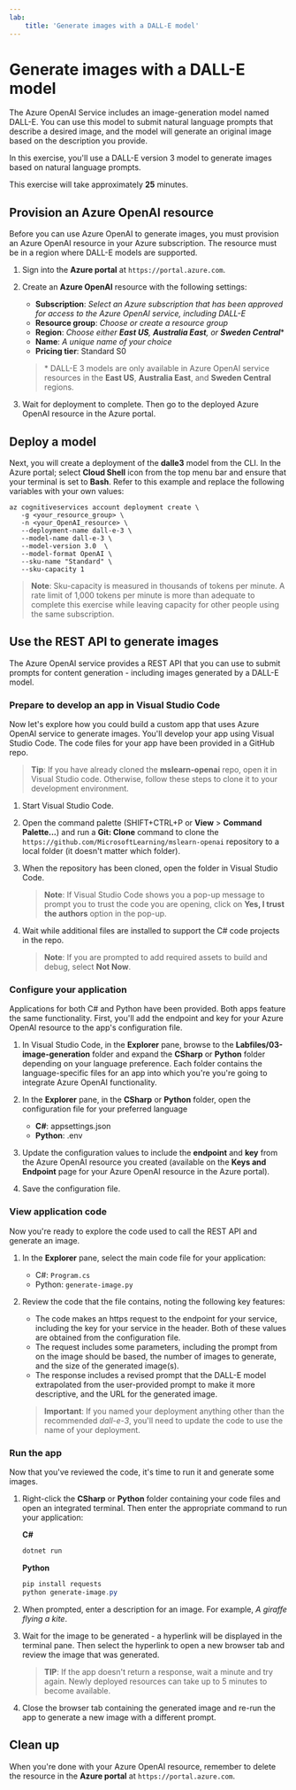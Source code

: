 ```yaml
---
lab:
    title: 'Generate images with a DALL-E model'
---
```


# Generate images with a DALL-E model

The Azure OpenAI Service includes an image-generation model named DALL-E. You can use this model to submit natural language prompts that describe a desired image, and the model will generate an original image based on the description you provide.

In this exercise, you'll use a DALL-E version 3 model to generate images based on natural language prompts.

This exercise will take approximately **25** minutes.

## Provision an Azure OpenAI resource

Before you can use Azure OpenAI to generate images, you must provision an Azure OpenAI resource in your Azure subscription. The resource must be in a region where DALL-E models are supported.

1. Sign into the **Azure portal** at `https://portal.azure.com`.
1. Create an **Azure OpenAI** resource with the following settings:
    - **Subscription**: *Select an Azure subscription that has been approved for access to the Azure OpenAI service, including DALL-E*
    - **Resource group**: *Choose or create a resource group*
    - **Region**: *Choose either **East US**, **Australia East**, or **Sweden Central***\*
    - **Name**: *A unique name of your choice*
    - **Pricing tier**: Standard S0

    > \* DALL-E 3 models are only available in Azure OpenAI service resources in the **East US**, **Australia East**, and **Sweden Central** regions.

1. Wait for deployment to complete. Then go to the deployed Azure OpenAI resource in the Azure portal.

## Deploy a model

Next, you will create a deployment of the **dalle3** model from the CLI. In the Azure portal; select **Cloud Shell** icon from the top menu bar and ensure that your terminal is set to **Bash**. Refer to this example and replace the following variables with your own values:

```dotnetcli
az cognitiveservices account deployment create \
   -g <your_resource_group> \
   -n <your_OpenAI_resource> \
   --deployment-name dall-e-3 \
   --model-name dall-e-3 \
   --model-version 3.0  \
   --model-format OpenAI \
   --sku-name "Standard" \
   --sku-capacity 1
```

> **Note**: Sku-capacity is measured in thousands of tokens per minute. A rate limit of 1,000 tokens per minute is more than adequate to complete this exercise while leaving capacity for other people using the same subscription.

## Use the REST API to generate images

The Azure OpenAI service provides a REST API that you can use to submit prompts for content generation - including images generated by a DALL-E model.

### Prepare to develop an app in Visual Studio Code

Now let's explore how you could build a custom app that uses Azure OpenAI service to generate images. You'll develop your app using Visual Studio Code. The code files for your app have been provided in a GitHub repo.

> **Tip**: If you have already cloned the **mslearn-openai** repo, open it in Visual Studio code. Otherwise, follow these steps to clone it to your development environment.

1. Start Visual Studio Code.
2. Open the command palette (SHIFT+CTRL+P or **View** > **Command Palette...**) and run a **Git: Clone** command to clone the `https://github.com/MicrosoftLearning/mslearn-openai` repository to a local folder (it doesn't matter which folder).
3. When the repository has been cloned, open the folder in Visual Studio Code.

    > **Note**: If Visual Studio Code shows you a pop-up message to prompt you to trust the code you are opening, click on **Yes, I trust the authors** option in the pop-up.

4. Wait while additional files are installed to support the C# code projects in the repo.

    > **Note**: If you are prompted to add required assets to build and debug, select **Not Now**.

### Configure your application

Applications for both C# and Python have been provided. Both apps feature the same functionality. First, you'll add the endpoint and key for your Azure OpenAI resource to the app's configuration file.

1. In Visual Studio Code, in the **Explorer** pane, browse to the **Labfiles/03-image-generation** folder and expand the **CSharp** or **Python** folder depending on your language preference. Each folder contains the language-specific files for an app into which you're you're going to integrate Azure OpenAI functionality.
2. In the **Explorer** pane, in the **CSharp** or **Python** folder, open the configuration file for your preferred language

    - **C#**: appsettings.json
    - **Python**: .env

3. Update the configuration values to include the **endpoint** and **key** from the Azure OpenAI resource you created (available on the **Keys and Endpoint** page for your Azure OpenAI resource in the Azure portal).
4. Save the configuration file.

### View application code

Now you're ready to explore the code used to call the REST API and generate an image.

1. In the **Explorer** pane, select the main code file for your application:

    - C#: `Program.cs`
    - Python: `generate-image.py`

2. Review the code that the file contains, noting the following key features:
    - The code makes an https request to the endpoint for your service, including the key for your service in the header. Both of these values are obtained from the configuration file.
    - The request includes some parameters, including the prompt from on the image should be based, the number of images to generate, and the size of the generated image(s).
    - The response includes a revised prompt that the DALL-E model extrapolated from the user-provided prompt to make it more descriptive, and the URL for the generated image.

    > **Important**: If you named your deployment anything other than the recommended *dall-e-3*, you'll need to update the code to use the name of your deployment.

### Run the app

Now that you've reviewed the code, it's time to run it and generate some images.

1. Right-click the **CSharp** or **Python** folder containing your code files and open an integrated terminal. Then enter the appropriate command to run your application:

   **C#**

   ```powershell
   dotnet run
   ```

   **Python**

   ```powershell
   pip install requests
   python generate-image.py
   ```

1. When prompted, enter a description for an image. For example, *A giraffe flying a kite*.

1. Wait for the image to be generated - a hyperlink will be displayed in the terminal pane. Then select the hyperlink to open a new browser tab and review the image that was generated.

   > **TIP**: If the app doesn't return a response, wait a minute and try again. Newly deployed resources can take up to 5 minutes to become available.

1. Close the browser tab containing the generated image and re-run the app to generate a new image with a different prompt.

## Clean up

When you're done with your Azure OpenAI resource, remember to delete the resource in the **Azure portal** at `https://portal.azure.com`.
